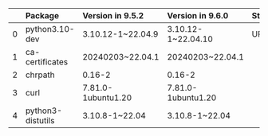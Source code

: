 <!-- markdown-link-check-disable -->

|    | Package           | Version in 9.5.2   | Version in 9.6.0   | Status   |
|---:|:------------------|:-------------------|:-------------------|:---------|
|  0 | python3.10-dev    | 3.10.12-1~22.04.9  | 3.10.12-1~22.04.10 | UPDATED  |
|  1 | ca-certificates   | 20240203~22.04.1   | 20240203~22.04.1   |          |
|  2 | chrpath           | 0.16-2             | 0.16-2             |          |
|  3 | curl              | 7.81.0-1ubuntu1.20 | 7.81.0-1ubuntu1.20 |          |
|  4 | python3-distutils | 3.10.8-1~22.04     | 3.10.8-1~22.04     |          |